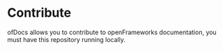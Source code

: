 # Contribute

ofDocs allows you to contribute to openFrameworks documentation, you must have this repository running locally. 